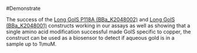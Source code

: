 #Demonstrate

The success of the [Long GolS P118A (BBa_K2048002)](http://parts.igem.org/wiki/index.php?title=Part:BBa_K2048002) and [Long GolS (BBa_K2048001)](http://parts.igem.org/wiki/index.php?title=Part:BBa_K2048001) constructs working in our assays as well as showing that a single amino acid modification successful made GolS specific to copper, the construct can be used as a biosensor to detect if aqueous gold is in a sample up to 1\muM.


<!-- Here you can describe the results of your project and your future plans.

##### What should this page contain?

*   Clearly and objectively describe the results of your work.
*   Future plans for the project
*   Considerations for replicating the experiments

##### Project Achievements

You can also include a list of bullet points (and links) of the successes and failures you have had over your summer. It is a quick reference page for the judges to see what you achieved during your summer.

*   A list of linked bullet points of the successful results during your project
*   A list of linked bullet points of the unsuccessful results during your project. This is about being scientifically honest. If you worked on an area for a long time with no success, tell us so we know where you put your effort.

##### Inspiration

See how other teams presented their results.

*   [2014 TU Darmstadt](http://2014.igem.org/Team:TU_Darmstadt/Results/Pathway)
*   [2014 Imperial](http://2014.igem.org/Team:Imperial/Results)
*   [2014 Paris Bettencourt](http://2014.igem.org/Team:Paris_Bettencourt/Results) -->
